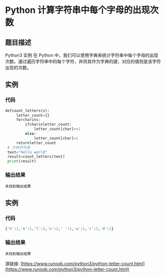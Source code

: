 # Python 计算字符串中每个字母的出现次数

## 题目描述
Python3 实例
在 Python 中，我们可以使用字典来统计字符串中每个字母的出现次数。通过遍历字符串中的每个字符，并将其作为字典的键，对应的值则是该字符出现的次数。

## 实例
### 代码
```python
defcount_letters(s):
     letter_count={}
     forcharins:
         ifcharinletter_count:
             letter_count[char]+=1
         else:
             letter_count[char]=1
     returnletter_count
 # 示例字符串
 text="hello world"
 result=count_letters(text)
 print(result)
```
### 输出结果
```
未找到输出结果
```
## 实例
### 代码
```python
{'h':1,'e':1,'l':3,'o':2,' ':1,'w':1,'r':1,'d':1}
```
### 输出结果
```
未找到输出结果
```
源链接: [https://www.runoob.com/python3/python-letter-count.html](https://www.runoob.com/python3/python-letter-count.html)
